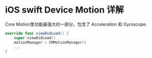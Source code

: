# iOS swift Device Motion 详解

Core Motion里功能最强大的一部分，包含了 Acceleration 和 Gyroscope.



```swift
override func viewDidLoad() {
    super.viewDidLoad()
    motionManager = CMMotionManager()
    ...
}


```



